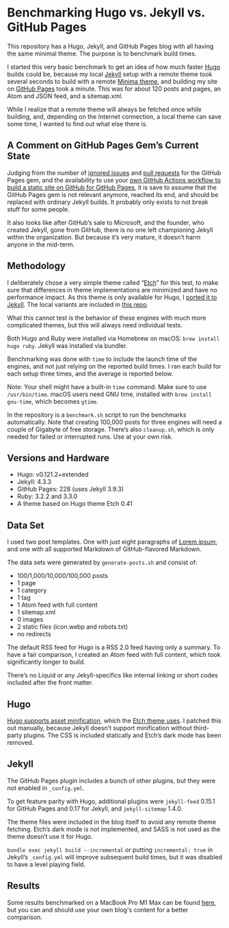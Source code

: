 # Benchmarking Hugo vs. Jekyll vs. GitHub Pages

This repository has a Hugo, Jekyll, and GitHub Pages blog with all having the same minimal theme. The purpose is to benchmark build times.

I started this very basic benchmark to get an idea of how much faster [Hugo](https://gohugo.io/) builds could be, because my local [Jekyll](https://jekyllrb.com/) setup with a remote theme took several seconds to build with a remote [Minima theme](https://github.com/jekyll/minima), and building my site on [GitHub Pages](https://pages.github.com/) took a minute. This was for about 120 posts and pages, an Atom and JSON feed, and a sitemap.xml.

While I realize that a remote theme will always be fetched once while building, and, depending on the Internet connection, a local theme can save some time, I wanted to find out what else there is.

## A Comment on GitHub Pages Gem’s Current State

Judging from the number of [ignored issues](https://github.com/github/pages-gem/issues) and [pull requests](https://github.com/github/pages-gem/pulls) for the GitHub Pages gem, and the availability to use your [own GitHub Actions workflow to build a static site on GitHub for GitHub Pages](https://docs.github.com/en/pages/getting-started-with-github-pages/using-custom-workflows-with-github-pages), it is save to assume that the GitHub Pages gem is not relevant anymore, reached its end, and should be replaced with ordinary Jekyll builds. It probably only exists to not break stuff for some people.

It also looks like after GitHub’s sale to Microsoft, and the founder, who created Jekyll, gone from GitHub, there is no one left championing Jekyll within the organization. But because it’s very mature, it doesn’t harm anyone in the mid-term.

## Methodology

I deliberately chose a very simple theme called “[Etch](https://github.com/LukasJoswiak/etch)” for this test, to make sure that differences in theme implementations are minimized and have no performance impact. As this theme is only available for Hugo, I [ported it to Jekyll](https://github.com/michaelnordmeyer/jekyll-theme-etch). The local variants are included in [this repo](https://github.com/michaelnordmeyer/benchmarking-hugo-jekyll-github-pages).

What this cannot test is the behavior of these engines with much more complicated themes, but this will always need individual tests.

Both Hugo and Ruby were installed via Homebrew on macOS: `brew install hugo ruby`. Jekyll was installed via bundler.

Benchmarking was done with `time` to include the launch time of the engines, and not just relying on the reported build times. I ran each build for each setup three times, and the average is reported below.

Note: Your shell might have a built-in `time` command. Make sure to use `/usr/bin/time`. macOS users need GNU time, installed with `brew install gnu-time`, which becomes `gtime`.

In the repository is a `benchmark.sh` script to run the benchmarks automatically. Note that creating 100,000 posts for three engines will need a couple of Gigabyte of free storage. There’s also `cleanup.sh`, which is only needed for failed or interrupted runs. Use at your own risk.

## Versions and Hardware

- Hugo: v0.121.2+extended
- Jekyll: 4.3.3
- GitHub Pages: 228 (uses Jekyll 3.9.3)
- Ruby: 3.2.2 and 3.3.0
- A theme based on Hugo theme Etch 0.41

## Data Set

I used two post templates. One with just eight paragraphs of [Lorem ipsum](https://en.wikipedia.org/wiki/Lorem_ipsum), and one with all supported Markdown of GitHub-flavored Markdown.

The data sets were generated by `generate-posts.sh` and consist of:

- 100/1,000/10,000/100,000 posts
- 1 page
- 1 category
- 1 tag
- 1 Atom feed with full content
- 1 sitemap.xml
- 0 images
- 2 static files (icon.webp and robots.txt)
- no redirects

The default RSS feed for Hugo is a RSS 2.0 feed having only a summary. To have a fair comparison, I created an Atom feed with full content, which took significantly longer to build.

There’s no Liquid or any Jekyll-specifics like internal linking or short codes included after the front matter.

## Hugo

[Hugo supports asset minification](https://gohugo.io/hugo-pipes/minification/), which the [Etch theme uses](https://github.com/LukasJoswiak/etch/blob/master/layouts/partials/head.html#L12-L28). I patched this out manually, because Jekyll doesn’t support minification without third-party plugins. The CSS is included statically and Etch’s dark mode has been removed.

## Jekyll

The GitHub Pages plugin includes a bunch of other plugins, but they were not enabled in `_config.yml`.

To get feature parity with Hugo, additional plugins were `jekyll-feed` 0.15.1 for GitHub Pages and 0.17 for Jekyll, and `jekyll-sitemap` 1.4.0.

The theme files were included in the blog itself to avoid any remote theme fetching. Etch’s dark mode is not implemented, and SASS is not used as the theme doesn’t use it for Hugo.

`bundle exec jekyll build --incremental` or putting `incremental: true` in Jekyll’s `_config.yml` will improve subsequent build times, but it was disabled to have a level playing field.

## Results

Some results benchmarked on a MacBook Pro M1 Max can be found [here](https://michaelnordmeyer.com/benchmarking-hugo-vs-jekyll-vs-github-pages-in-2023), but you can and should use your own blog's content for a better comparison.
